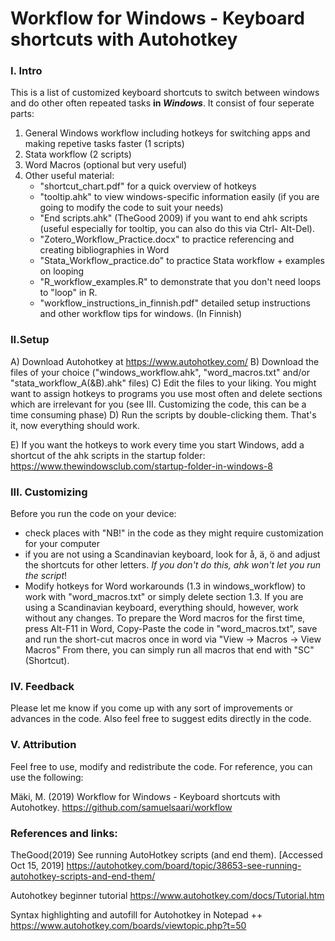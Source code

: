 # Workflow for Windows - Keyboard shortcuts with Autohotkey

### I. Intro
This is a list of customized keyboard shortcuts to switch between windows and do other often repeated tasks **in _Windows_**. It consist of four seperate parts:
1) General Windows workflow including hotkeys for switching apps and making repetive tasks faster (1 scripts)
2) Stata workflow (2 scripts)
3) Word Macros (optional but very useful)
3) Other useful material:
	- "shortcut_chart.pdf" for a quick overview of hotkeys
	- "tooltip.ahk" to view windows-specific information easily (if you are going to modify the code to suit your needs)
	- "End scripts.ahk" (TheGood 2009) if you want to end ahk scripts (useful especially for tooltip, you can also do this via Ctrl-	Alt-Del).
	- "Zotero_Workflow_Practice.docx" to practice referencing and creating bibliographies in Word
	- "Stata_Workflow_practice.do" to practice Stata workflow + examples on looping
	- "R_workflow_examples.R" to demonstrate that you don't need loops to "loop" in R.
	- "workflow_instructions_in_finnish.pdf" detailed setup instructions and other workflow tips for windows. (In Finnish)
	
	
### II.Setup
A) Download Autohotkey at https://www.autohotkey.com/
B) Download the files of your choice ("windows_workflow.ahk", "word_macros.txt" and/or "stata_workflow_A(&B).ahk" files)
C) Edit the files to your liking. You might want to assign hotkeys to programs you use most often and delete sections which are irrelevant for you (see III. Customizing the code, this can be a time consuming phase)
D) Run the scripts by double-clicking them. 
That's it, now everything should work.

E) If you want the hotkeys to work every time you start Windows, add a shortcut of the ahk scripts in the startup folder:
https://www.thewindowsclub.com/startup-folder-in-windows-8

### III. Customizing
Before you run the code on your device:
- check places with "NB!" in the code as they might require customization for your computer
- if you are not using a Scandinavian keyboard, look for å, ä, ö and adjust the shortcuts for other letters. *If you don't do this, ahk won't let you run the script*!
- Modify hotkeys for Word workarounds (1.3 in windows_workflow) to work with "word_macros.txt" or simply delete section 1.3. If you are using a Scandinavian keyboard, everything should, however, work without any changes. To prepare the Word macros for the first time, press Alt-F11 in Word, Copy-Paste the code in "word_macros.txt", save and run the short-cut macros once in word via "View -> Macros -> View Macros" From there, you can simply run all macros that end with "SC" (Shortcut).

### IV. Feedback
Please let me know if you come up with any sort of improvements or advances in the code. Also feel free to suggest edits directly in the code.

### V. Attribution
Feel free to use, modify and redistribute the code. For reference, you can use the following:

Mäki, M. (2019) Workflow for Windows - Keyboard shortcuts with Autohotkey. https://github.com/samuelsaari/workflow

### References and links:

TheGood(2019) See running AutoHotkey scripts (and end them). [Accessed Oct 15, 2019] https://autohotkey.com/board/topic/38653-see-running-autohotkey-scripts-and-end-them/

Autohotkey beginner tutorial https://www.autohotkey.com/docs/Tutorial.htm

Syntax highlighting and autofill for Autohotkey in Notepad ++ https://www.autohotkey.com/boards/viewtopic.php?t=50
